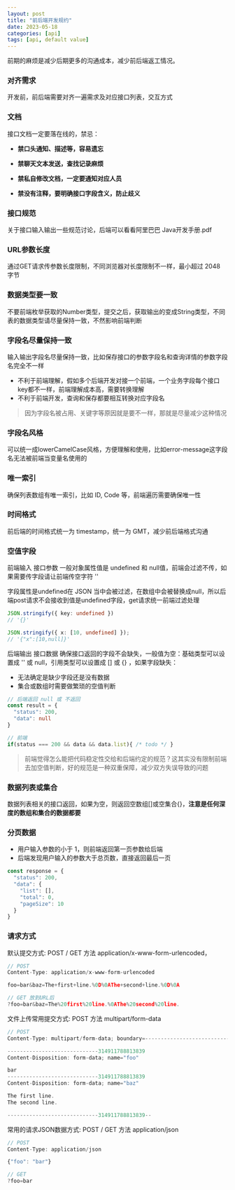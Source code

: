 ```yaml
---
layout: post
title: "前后端开发规约"
date: 2023-05-18
categories: [api]
tags: [api, default value]
---
```


前期的麻烦是减少后期更多的沟通成本，减少前后端返工情况。


### 对齐需求
开发前，前后端需要对齐一遍需求及对应接口列表，交互方式

### 文档
接口文档一定要落在线的，禁忌：

- **禁口头通知、描述等，容易遗忘**

- **禁聊天文本发送，查找记录麻烦**

- **禁私自修改文档，一定要通知对应人员**

- **禁没有注释，要明确接口字段含义，防止歧义**

### 接口规范
关于接口输入输出一些规范讨论，后端可以看看阿里巴巴 Java开发手册.pdf

### URL参数长度
通过GET请求传参数长度限制，不同浏览器对长度限制不一样，最小超过 2048 字节

### 数据类型要一致
不要前端枚举获取的Number类型，提交之后，获取输出的变成String类型，不同表的数据类型请尽量保持一致，不然影响前端判断

### 字段名尽量保持一致

输入输出字段名尽量保持一致，比如保存接口的参数字段名和查询详情的参数字段名完全不一样

- 不利于前端理解，假如多个后端开发对接一个前端，一个业务字段每个接口key都不一样，前端理解成本高，需要转换理解
- 不利于前端开发，查询和保存都要相互转换对应字段名
> 因为字段名被占用、关键字等原因就是要不一样，那就是尽量减少这种情况


### 字段名风格
可以统一成lowerCamelCase风格，方便理解和使用，比如error-message这字段名无法被前端当变量名使用的

### 唯一索引
确保列表数组有唯一索引，比如 ID, Code 等，前端遍历需要确保唯一性

### 时间格式
前后端的时间格式统一为 timestamp，统一为 GMT，减少前后端格式沟通


### 空值字段


前端输入 接口参数 一般对象属性值是 undefined 和 null值，前端会过滤不传，如果需要传字段请让前端传空字符 ''

字段属性是undefined在 JSON 当中会被过滤，在数组中会被替换成null，所以后端post请求不会接收到值是undefined字段，get请求统一前端过滤处理





```ts
JSON.stringify({ key: undefined })
// '{}'

JSON.stringify({ x: [10, undefined] });
// '{"x":[10,null]}'
```

后端输出 接口数据 确保接口返回的字段不会缺失，一般值为空：基础类型可以设置成 '' 或 null，引用类型可以设置成 [] 或 {} ，如果字段缺失：

- 无法确定是缺少字段还是没有数据
- 集合或数组时需要做繁琐的空值判断

```ts
// 后端返回 null 或 不返回
const result = {
  "status": 200,
  "data": null
}

// 前端
if(status === 200 && data && data.list){ /* todo */ }
```

> 前端觉得怎么能把代码稳定性交给和后端约定的规范？这其实没有限制前端去加空值判断，好的规范是一种双重保障，减少双方失误导致的问题

### 数据列表或集合

数据列表相关的接口返回，如果为空，则返回空数组[]或空集合{}，**注意是任何深度的数组和集合的数据都要**

### 分页数据

- 用户输入参数的小于 1，则前端返回第一页参数给后端
- 后端发现用户输入的参数大于总页数，直接返回最后一页

```ts
const response = {
  "status": 200,
  "data": {
    "list": [],
    "total": 0,
    "pageSize": 10
  }
}
```

### 请求方式

默认提交方式: POST / GET 方法 application/x-www-form-urlencoded，<form>

```js
// POST
Content-Type: application/x-www-form-urlencoded

foo=bar&baz=The+first+line.%0D%0AThe+second+line.%0D%0A

// GET 放到URL后
?foo=bar&baz=The%20first%20line.%0AThe%20second%20line.

```
文件上传常用提交方式: POST 方法 multipart/form-data

```js
// POST
Content-Type: multipart/form-data; boundary=---------------------------314911788813839

-----------------------------314911788813839
Content-Disposition: form-data; name="foo"

bar
-----------------------------314911788813839
Content-Disposition: form-data; name="baz"

The first line.
The second line.

-----------------------------314911788813839--

```

常用的请求JSON数据方式: POST / GET 方法 application/json

```js
// POST
Content-Type: application/json

{"foo": "bar"}

// GET
?foo=bar
```
